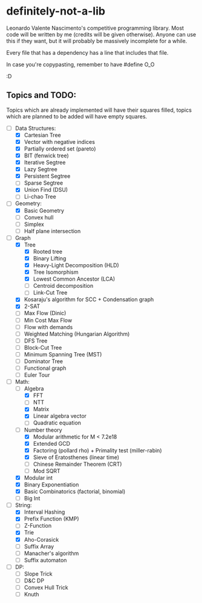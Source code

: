 # definitely-not-a-lib

Leonardo Valente Nascimento's competitive programming library.
Most code will be written by me (credits will be given otherwise). 
Anyone can use this if they want, but it will probably be massively incomplete for a while. 

Every file that has a dependency has a line that includes that file.

In case you're copypasting, remember to have #define O_O

:D

## Topics and TODO:

Topics which are already implemented will have their squares filled, topics which are planned to be added will have empty squares.

- [ ] Data Structures:
    - [x] Cartesian Tree
    - [x] Vector with negative indices
    - [x] Partially ordered set (pareto)
    - [x] BIT (fenwick tree)
    - [x] Iterative Segtree
    - [x] Lazy Segtree
    - [x] Persistent Segtree
    - [ ] Sparse Segtree
    - [x] Union Find (DSU) 
    - [ ] Li-chao Tree
- [ ] Geometry:
    - [x] Basic Geometry
    - [ ] Convex hull
    - [ ] Simplex
    - [ ] Half plane intersection
- [ ]  Graph
    - [x] Tree
        - [x] Rooted tree
        - [x] Binary Lifting
        - [x] Heavy-Light Decomposition (HLD)
        - [x] Tree Isomorphism
        - [x] Lowest Common Ancestor (LCA)
        - [ ] Centroid decomposition
        - [ ] Link-Cut Tree
    - [x] Kosaraju's algorithm for SCC + Condensation graph
    - [x] 2-SAT
    - [ ] Max Flow (Dinic)
    - [ ] Min Cost Max Flow
    - [ ] Flow with demands
    - [ ] Weighted Matching (Hungarian Algorithm)
    - [ ] DFS Tree
    - [ ] Block-Cut Tree
    - [ ] Minimum Spanning Tree (MST)
    - [ ] Dominator Tree
    - [ ] Functional graph
    - [ ] Euler Tour
- [ ] Math:
    - [ ] Algebra
        - [x] FFT
        - [ ] NTT
        - [x] Matrix
        - [x] Linear algebra vector
        - [ ] Quadratic equation
    - [ ] Number theory
        - [x] Modular arithmetic for M < 7.2e18
        - [x] Extended GCD
        - [x] Factoring (pollard rho) + Primality test (miller-rabin)
        - [x] Sieve of Eratosthenes (linear time)
        - [ ] Chinese Remainder Theorem (CRT)
        - [ ] Mod SQRT
    - [x] Modular int
    - [x] Binary Exponentiation
    - [x] Basic Combinatorics (factorial, binomial)
    - [ ] Big Int
- [ ] String:
    - [x] Interval Hashing
    - [x] Prefix Function (KMP)
    - [ ] Z-Function
    - [x] Trie
    - [x] Aho-Corasick
    - [ ] Suffix Array
    - [ ] Manacher's algorithm
    - [ ] Suffix automaton
- [ ] DP:
    - [ ] Slope Trick
    - [ ] D&C DP
    - [ ] Convex Hull Trick
    - [ ] Knuth